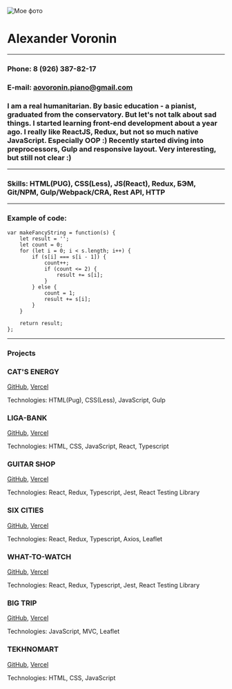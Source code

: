 
<img src="https://disk.yandex.ru/i/KhFpid8Jq9xJRA" alt="Мое фото">

# Alexander Voronin
***
### Phone: 8 (926) 387-82-17
### E-mail: aovoronin.piano@gmail.com
### I am a real humanitarian. By basic education - a pianist, graduated from the conservatory. But let's not talk about sad things. I started learning front-end development about a year ago. I really like ReactJS, Redux, but not so much native JavaScript. Especially OOP :) Recently started diving into preprocessors, Gulp and responsive layout. Very interesting, but still not clear :)
***
### Skills: HTML(PUG), CSS(Less), JS(React), Redux, БЭМ, Git/NPM, Gulp/Webpack/CRA, Rest API, HTTP
****
### Example of code:
```
var makeFancyString = function(s) {
    let result = '';
    let count = 0;
    for (let i = 0; i < s.length; i++) {
        if (s[i] === s[i - 1]) {
            count++;
            if (count <= 2) {
                result += s[i];
            }
        } else {
            count = 1;
            result += s[i];
        }
    } 

    return result;
};
```
***
### Projects

### CAT'S ENERGY


[GitHub](https://github.com/sanich123/CatsEnergy), 
[Vercel](https://cats-energy.vercel.app/)


Technologies: HTML(Pug), CSS(Less), JavaScript, Gulp

### LIGA-BANK


[GitHub](https://github.com/sanich123/ligaBank), 
[Vercel](https://liga-bank-rho.vercel.app/)


Technologies: HTML, CSS, JavaScript, React, Typescript

### GUITAR SHOP


[GitHub](https://github.com/sanich123/guitarShop), [Vercel](https://guitar-shop-five.vercel.app/catalog:query)


Technologies: React, Redux, Typescript, Jest, React Testing Library


### SIX CITIES


[GitHub](https://github.com/sanich123/sixCities), [Vercel](six-cities-sigma.vercel.app)


Technologies: React, Redux, Typescript, Axios, Leaflet


### WHAT-TO-WATCH 


[GitHub](https://github.com/sanich123/whatToWatch), [Vercel](https://what-to-watch-two.vercel.app/)

Technologies: React, Redux, Typescript, Jest, React Testing Library


### BIG TRIP


[GitHub](https://github.com/sanich123/bigTrip), [Vercel](https://big-trip-chi.vercel.app/)


Technologies: JavaScript, MVC, Leaflet


### TEKHNOMART


[GitHub](https://github.com/sanich123/technomart), [Vercel](https://technomart-one.vercel.app/)


Technologies: HTML, CSS, JavaScript

